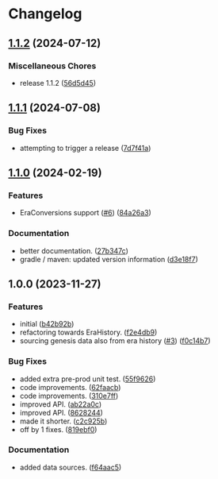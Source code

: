 # Changelog

## [1.1.2](https://github.com/cardano-foundation/cf-cardano-conversions-java/compare/v1.1.1...v1.1.2) (2024-07-12)


### Miscellaneous Chores

* release 1.1.2 ([56d5d45](https://github.com/cardano-foundation/cf-cardano-conversions-java/commit/56d5d4523d1f6c292fa008c5a8831c211a71bf3d))

## [1.1.1](https://github.com/cardano-foundation/cf-cardano-conversions-java/compare/v1.1.0...v1.1.1) (2024-07-08)


### Bug Fixes

* attempting to trigger a release ([7d7f41a](https://github.com/cardano-foundation/cf-cardano-conversions-java/commit/7d7f41af05d5a18fcb83f712337d9e0ab59fc987))

## [1.1.0](https://github.com/cardano-foundation/cf-cardano-conversions-java/compare/v1.0.0...v1.1.0) (2024-02-19)


### Features

* EraConversions support ([#6](https://github.com/cardano-foundation/cf-cardano-conversions-java/issues/6)) ([84a26a3](https://github.com/cardano-foundation/cf-cardano-conversions-java/commit/84a26a3fc573e5dd10ac38252dc4786e23053b07))


### Documentation

* better documentation. ([27b347c](https://github.com/cardano-foundation/cf-cardano-conversions-java/commit/27b347c72c788f3c416feff20b614600e251d3ce))
* gradle / maven: updated version information ([d3e18f7](https://github.com/cardano-foundation/cf-cardano-conversions-java/commit/d3e18f78f4b6c12c9c05e5b42ccc99ab0f7c72c3))

## 1.0.0 (2023-11-27)


### Features

* initial ([b42b92b](https://github.com/cardano-foundation/cf-cardano-conversions-java/commit/b42b92b69823d01098851ecf91d0419a65130e83))
* refactoring towards EraHistory. ([f2e4db9](https://github.com/cardano-foundation/cf-cardano-conversions-java/commit/f2e4db9cbf7ec6e6da852411a87ce89c266aa25e))
* sourcing genesis data also from era history ([#3](https://github.com/cardano-foundation/cf-cardano-conversions-java/issues/3)) ([f0c14b7](https://github.com/cardano-foundation/cf-cardano-conversions-java/commit/f0c14b75842fc11442508f1ed572f67360a2f638))


### Bug Fixes

* added extra pre-prod unit test. ([55f9626](https://github.com/cardano-foundation/cf-cardano-conversions-java/commit/55f96269e8ac758b144a9e2c237c82f80d6720f7))
* code improvements. ([62faacb](https://github.com/cardano-foundation/cf-cardano-conversions-java/commit/62faacb5766f692a9223258b06029f95a76085fb))
* code improvements. ([310e7ff](https://github.com/cardano-foundation/cf-cardano-conversions-java/commit/310e7ff95aa27415989d36c3d47370441bf072ef))
* improved API. ([ab22a0c](https://github.com/cardano-foundation/cf-cardano-conversions-java/commit/ab22a0c6bea13e7eb97079935f008168e0de1d38))
* improved API. ([8628244](https://github.com/cardano-foundation/cf-cardano-conversions-java/commit/8628244d170c65b536da9c064c6637a8be4fcc8e))
* made it shorter. ([c2c925b](https://github.com/cardano-foundation/cf-cardano-conversions-java/commit/c2c925b25458cd0438ca1c5b564085d19bdbbf4c))
* off by 1 fixes. ([819ebf0](https://github.com/cardano-foundation/cf-cardano-conversions-java/commit/819ebf0a8d9aa77ec4c8a17666489fae1ab8df81))


### Documentation

* added data sources. ([f64aac5](https://github.com/cardano-foundation/cf-cardano-conversions-java/commit/f64aac5caee3f99bde3ac3c93198be6bc0a586d3))

